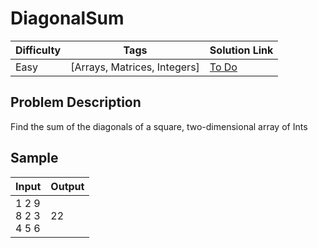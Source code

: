 # DiagonalSum

| Difficulty | Tags | Solution Link
| --- | --- | --- | 
| Easy | [Arrays, Matrices, Integers] | [To Do]() | 


## Problem Description

Find the sum of the diagonals of a square, two-dimensional array of Ints

## Sample

| Input | Output |
| --- | --- |
| 1 2 9 <br> 8 2 3 <br> 4 5 6 | 22 |
